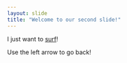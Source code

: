 ```yaml
---
layout: slide
title: "Welcome to our second slide!"
---
```

I just want to [surf](https://es.wikipedia.org/wiki/Surf)!

Use the left arrow to go back!
